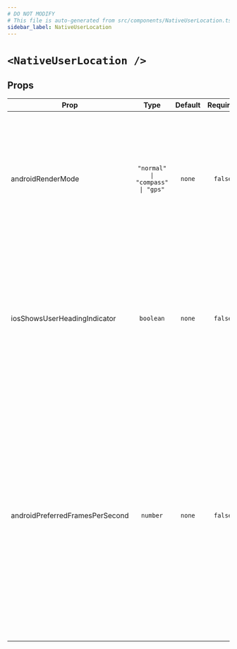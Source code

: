 ```yaml
---
# DO NOT MODIFY
# This file is auto-generated from src/components/NativeUserLocation.tsx
sidebar_label: NativeUserLocation
---
```


# `<NativeUserLocation />`

## Props

| Prop                            |               Type               | Default | Required | Description                                                                                                                                                                                                                                                               |
| ------------------------------- | :------------------------------: | :-----: | :------: | ------------------------------------------------------------------------------------------------------------------------------------------------------------------------------------------------------------------------------------------------------------------------- |
| androidRenderMode               | `"normal" \| "compass" \| "gps"` | `none`  | `false`  | Android render mode.<br/><br/> - normal: just a circle<br/> - compass: triangle with heading<br/> - gps: large arrow<br/><br/>@platform android                                                                                                                           |
| iosShowsUserHeadingIndicator    |            `boolean`             | `none`  | `false`  | iOS only. A Boolean value indicating whether the user location annotation may display a permanent heading indicator.<br/><br/>@platform ios                                                                                                                               |
| androidPreferredFramesPerSecond |             `number`             | `none`  | `false`  | Android only. Set max FPS at which location animators can output updates. Use this setting to limit animation rate of the location puck on higher zoom levels to decrease the stress on the device's CPU which can directly improve battery life, without sacrificing UX. |
